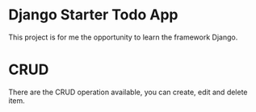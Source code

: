# Django Starter Todo App

This project is for me the opportunity to learn the framework Django. 

# CRUD

There are the CRUD operation available, you can create, edit and delete item.


